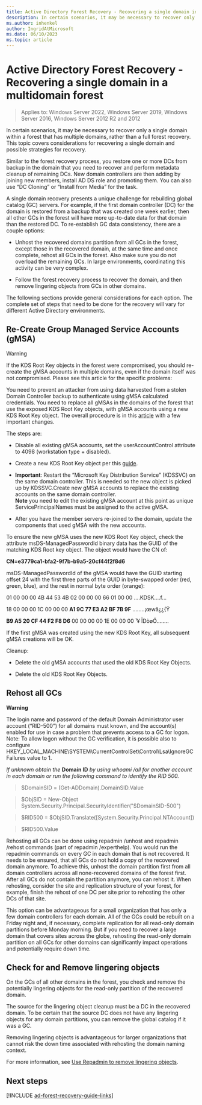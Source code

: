 ```yaml
---
title: Active Directory Forest Recovery - Recovering a single domain in a multidomain forest
description: In certain scenarios, it may be necessary to recover only a single domain within a forest that has multiple domains, rather than a full forest recovery. This topic covers considerations for recovering a single domain and possible strategies for recovery.
ms.author: inhenkel
author: IngridAtMicrosoft
ms.date: 06/10/2023
ms.topic: article
---
```


# Active Directory Forest Recovery - Recovering a single domain in a multidomain forest

> Applies to: Windows Server 2022, Windows Server 2019, Windows Server 2016, Windows Server 2012 R2 and 2012

In certain scenarios, it may be necessary to recover only a single domain within
a forest that has multiple domains, rather than a full forest recovery. This
topic covers considerations for recovering a single domain and possible
strategies for recovery.

Similar to the forest recovery process, you restore one or more DCs from backup
in the domain that you need to recover and perform metadata cleanup of remaining
DCs. New domain controllers are then adding by joining new members, install AD
DS role and promoting them. You can also use “DC Cloning” or “Install from
Media” for the task.

A single domain recovery presents a unique challenge for rebuilding global
catalog (GC) servers. For example, if the first domain controller (DC) for the
domain is restored from a backup that was created one week earlier, then all
other GCs in the forest will have more up-to-date data for that domain than the
restored DC. To re-establish GC data consistency, there are a couple options:

- Unhost the recovered domains partition from all GCs in the forest, except
    those in the recovered domain, at the same time and once complete, rehost
    all GCs in the forest. Also make sure you do not overload the remaining GCs.
    In large environments, coordinating this activity can be very complex.

- Follow the forest recovery process to recover the domain, and then remove
    lingering objects from GCs in other domains.

The following sections provide general considerations for each option. The
complete set of steps that need to be done for the recovery will vary for
different Active Directory environments.

## Re-Create Group Managed Service Accounts (gMSA)

> [!WARNING]
> If the KDS Root Key objects in the forest were compromised, you should re-create the gMSA accounts in multiple domains, even if the domain itself was not compromised. Please see this article for the specific problems:  <!-- what article, this article -->

You need to prevent an attacker from using data harvested from a stolen Domain
Controller backup to authenticate using gMSA calculated credentials. You need to
replace all gMSAs in the domains of the forest that use the exposed KDS Root Key
objects, with gMSA accounts using a new KDS Root Key object. The overall
procedure is in this
[article](/windows-server/security/group-managed-service-accounts/getting-started-with-group-managed-service-accounts)
with a few important changes.

The steps are:

- Disable all existing gMSA accounts, set the userAccountControl attribute to
    4098 (workstation type + disabled).

- Create a new KDS Root Key object per this
    [guide](/windows-server/security/group-managed-service-accounts/create-the-key-distribution-services-kds-root-key).

<!-- this note bullshit needs to stop -->
- **Important**: Restart the “Microsoft Key Distribution Service” (KDSSVC) on
    the same domain controller. This is needed so the new object is picked up by
    KDSSVC.Create new gMSA accounts to replace the existing accounts on the same
    domain controller.  
    **Note** you need to edit the existing gMSA account at this point as unique
    ServicePrincipalNames must be assigned to the active gMSA.

- After you have the member servers re-joined to the domain, update the
    components that used gMSA with the new accounts.

To ensure the new gMSA uses the new KDS Root Key object, check the attribute
msDS-ManagedPasswordId binary data has the GUID of the matching KDS Root key
object. The object would have the CN of:

**CN=e3779ca1-bfa2-9f7b-b9a5-20cf44f2f8d6**

msDS-ManagedPasswordId of the gMSA would have the GUID starting offset 24 with
the first three parts of the GUID in byte-swapped order (red, green, blue), and
the rest in normal byte order (orange):  

01 00 00 00 4B 44 53 4B 02 00 00 00 66 01 00 00 ....KDSK....f...

18 00 00 00 1C 00 00 00 **A1 9C 77 E3 A2 BF 7B 9F** ........¡œwã¿¿{Ÿ

**B9 A5 20 CF 44 F2 F8 D6** 00 00 00 00 1E 00 00 00 ¹¥ ÏDòøÖ........

If the first gMSA was created using the new KDS Root Key, all subsequent gMSA
creations will be OK.

Cleanup:

- Delete the old gMSA accounts that used the old KDS Root Key Objects.

- Delete the old KDS Root Key Objects.

## Rehost all GCs

**Warning**

The login name and password of the default Domain Administrator user account
(“RID-500”) for all domains must known, and the account(s) enabled for use in
case a problem that prevents access to a GC for logon.  
Note: To allow logon without the GC verification, it is possible also to
configure
HKEY_LOCAL_MACHINE\\SYSTEM\\CurrentControlSet\\Control\\Lsa\\IgnoreGCFailures
value to 1.  
  
*If unknown obtain the* **Domain ID** *by using whoami /all for another account
in each domain or run the following command to identify the RID 500.*

>   \$DomainSID = (Get-ADDomain).DomainSID.Value

>   \$ObjSID = New-Object
>   System.Security.Principal.SecurityIdentifier("\$DomainSID-500")

>   \$RID500 = \$ObjSID.Translate([System.Security.Principal.NTAccount])

>   \$RID500.Value

Rehosting all GCs can be done using repadmin /unhost and repadmin /rehost
commands (part of repadmin /experthelp). You would run the repadmin commands on
every GC in each domain that is not recovered. It needs to be ensured, that all
GCs do not hold a copy of the recovered domain anymore. To achieve this, unhost
the domain partition first from all domain controllers across all none-recovered
domains of the forest first. After all GCs do not contain the partition anymore,
you can rehost it. When rehosting, consider the site and replication structure
of your forest, for example, finish the rehost of one DC per site prior to
rehosting the other DCs of that site.

This option can be advantageous for a small organization that has only a few
domain controllers for each domain. All of the GCs could be rebuilt on a Friday
night and, if necessary, complete replication for all read-only domain
partitions before Monday morning. But if you need to recover a large domain that
covers sites across the globe, rehosting the read-only domain partition on all
GCs for other domains can significantly impact operations and potentially
require down time.

## Check for and Remove lingering objects

On the GCs of all other domains in the forest, you check and remove the
potentially lingering objects for the read-only partition of the recovered
domain.

The source for the lingering object cleanup must be a DC in the recovered
domain. To be certain that the source DC does not have any lingering objects for
any domain partitions, you can remove the global catalog if it was a GC.

Removing lingering objects is advantageous for larger organizations that cannot
risk the down time associated with rehosting the domain naming context.

For more information, see [Use Repadmin to remove lingering
objects](/previous-versions/windows/it-pro/windows-server-2003/cc785298(v=ws.10)).

## Next steps

[!INCLUDE [ad-forest-recovery-guide-links](includes/ad-forest-recovery-guide-links.md)]
